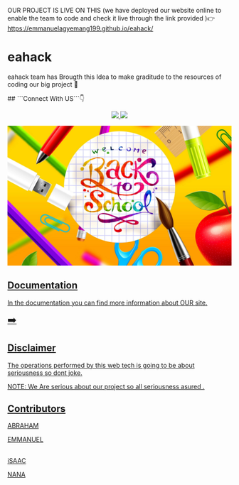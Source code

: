 OUR PROJECT IS LIVE ON THIS  (we have deployed our website online to enable the team to code and check it live through the link provided )👉
https://emmanuelagyemang199.github.io/eahack/

# eahack
eahack team has Brougth this Idea to make graditude to the resources of coding our big project 🚀
<p>## ```Connect With US```👇
<p align="center">
<a href="https://wa.me/233576635791"><img src="https://img.shields.io/badge/Contact Abraham-25D366?style=for-the-badge&logo=whatsapp&logoColor=white" />
<a href="https://wa.me//233554456865"><img src="https://img.shields.io/badge/contact Emmanuel-25D366?style=for-the-badge&logo=whatsapp&logoColor=white"  /><br>
</p>
</p>


<img width="904" alt="ALL" src="https://github.com/emmanuelagyemang199/eahack/blob/main/149229-widescreen-school-wallpaper-1920x1200-for-hd.jpg">

## Documentation

In the documentation you can find more information about OUR site.


<span style="font-size: 1.4rem;">➡️ </span>

## Disclaimer

The operations performed by this web tech is going to be about seriousness so dont joke.

NOTE: We  Are serious about our project so all seriousness asured .

## Contributors
<div>
<p>ABRAHAM</p></div>
<div>EMMANUEL</Div>
<br>
<p>iSAAC</p>
<P>NANA</P>

